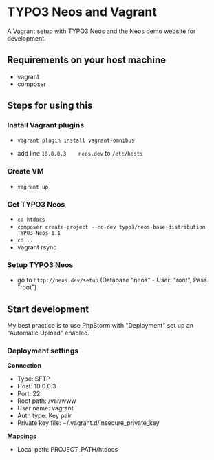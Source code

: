 TYPO3 Neos and Vagrant
============================

A Vagrant setup with TYPO3 Neos and the Neos demo website for development.

## Requirements on your host machine ##
- vagrant
- composer

## Steps for using this ##

### Install Vagrant plugins ###
- `vagrant plugin install vagrant-omnibus`

- add line `10.0.0.3	neos.dev` to `/etc/hosts`

### Create VM ###
- `vagrant up`

### Get TYPO3 Neos ###
- `cd htdocs`
- `composer create-project --no-dev typo3/neos-base-distribution TYPO3-Neos-1.1`
- `cd ..`
- vagrant rsync

### Setup TYPO3 Neos ###
- go to `http://neos.dev/setup` (Database "neos" - User: "root", Pass "root")

## Start development ##
My best practice is to use PhpStorm with "Deployment" set up an "Automatic Upload" enabled.

### Deployment settings ###
__Connection__

- Type: SFTP
- Host: 10.0.0.3
- Port: 22
- Root path: /var/www
- User name: vagrant
- Auth type: Key pair
- Private key file: ~/.vagrant.d/insecure_private_key

__Mappings__

- Local path: PROJECT_PATH/htdocs